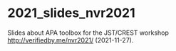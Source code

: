 # 2021_slides_nvr2021
Slides about APA toolbox for the JST/CREST workshop http://verifiedby.me/nvr2021/ (2021-11-27).
